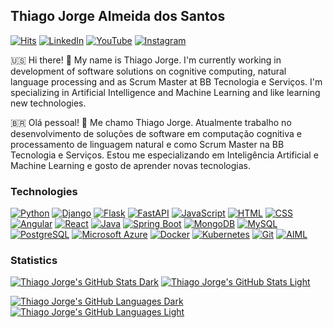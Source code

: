 ## Thiago Jorge Almeida dos Santos 

[![Hits](https://hits.seeyoufarm.com/api/count/incr/badge.svg?url=https%3A%2F%2Fgithub.com%2Ftjas&count_bg=%2379C83D&title_bg=%23555555&icon=&icon_color=%23E7E7E7&title=hits&edge_flat=true)](https://hits.seeyoufarm.com)
[![LinkedIn](https://img.shields.io/badge/-LinkedIn-blue?style=flat-square&logoColor=white&link=https://www.linkedin.com/in/thiago-tjas)](https://www.linkedin.com/in/thiago-tjas)
[![YouTube](https://img.shields.io/badge/-YouTube-FF0000?style=flat-square&logoColor=white&link=https://www.youtube.com/@thiago_tjas)](https://www.youtube.com/@thiago_tjas)
[![Instagram](https://img.shields.io/badge/-Instagram-E4405F?style=flat-square&logoColor=white&link=https://www.instagram.com/thiago.tjas/)](https://www.instagram.com/thiago.tjas/)

🇺🇸 Hi there! 👋 My name is Thiago Jorge. I'm currently working in development of software solutions on cognitive computing, natural language processing and as Scrum Master at BB Tecnologia e Serviços. I'm specializing in Artificial Intelligence and Machine Learning and like learning new technologies.

🇧🇷 Olá pessoal! 👋 Me chamo Thiago Jorge. Atualmente trabalho no desenvolvimento de soluções de software em computação cognitiva e processamento de linguagem natural e como Scrum Master na BB Tecnologia e Serviços. Estou me especializando em Inteligência Artificial e Machine Learning e gosto de aprender novas tecnologias.

### Technologies

<!-- [![Python](https://img.shields.io/badge/-Python&nbsp;&nbsp;★★★☆☆-3776AB?style=flat-square&logoColor=white)](https://www.python.org/)
[![Django](https://img.shields.io/badge/-Django&nbsp;&nbsp;★★★☆☆-darkgreen?style=flat-square&logoColor=white)](https://www.djangoproject.com/)
[![Flask](https://img.shields.io/badge/-Flask&nbsp;&nbsp;★★☆☆☆-black?style=flat-square&logoColor=white)](https://flask.palletsprojects.com/)
[![FastAPI](https://img.shields.io/badge/-FastAPI&nbsp;&nbsp;★☆☆☆☆-lightgreen?style=flat-square&logoColor=white)](https://fastapi.tiangolo.com/)
[![JavaScript](https://img.shields.io/badge/-JavaScript&nbsp;&nbsp;★★★☆☆-F7DF1E?style=flat-square&logoColor=white)](https://developer.mozilla.org/en-US/docs/Web/JavaScript)
[![HTML](https://img.shields.io/badge/-HTML&nbsp;&nbsp;★★☆☆☆-E34F26?style=flat-square&logoColor=white)](https://developer.mozilla.org/en-US/docs/Web/HTML)
[![CSS](https://img.shields.io/badge/-CSS&nbsp;&nbsp;★★☆☆☆-1572B6?style=flat-square&logoColor=white)](https://developer.mozilla.org/en-US/docs/Web/CSS)
[![Angular](https://img.shields.io/badge/-Angular&nbsp;&nbsp;★★☆☆☆-DD0031?style=flat-square&logoColor=white)](https://angular.io/)
[![React](https://img.shields.io/badge/-React&nbsp;&nbsp;★☆☆☆☆-20232A?style=flat-square&logoColor=white)](https://reactjs.org/)
[![Java](https://img.shields.io/badge/-Java&nbsp;&nbsp;★★☆☆☆-ED8B00?style=flat-square&logoColor=white)](https://www.oracle.com/java/)
[![Spring Boot](https://img.shields.io/badge/-Spring_Boot&nbsp;&nbsp;★☆☆☆☆-6DB33F?style=flat-square&logoColor=white)](https://spring.io/projects/spring-boot/)
[![MongoDB](https://img.shields.io/badge/-MongoDB&nbsp;&nbsp;★★★☆☆-4EA94B?style=flat-square&logoColor=white)](https://www.mongodb.com/)
[![MySQL](https://img.shields.io/badge/-MySQL&nbsp;&nbsp;★★★☆☆-00000F?style=flat-square&logoColor=white)](https://www.mysql.com/)
[![PostgreSQL](https://img.shields.io/badge/-PostgreSQL&nbsp;&nbsp;★☆☆☆☆-316192?style=flat-square&logoColor=white)](https://www.postgresql.org/)
[![Microsoft Azure](https://img.shields.io/badge/-Microsoft_Azure&nbsp;&nbsp;★★★☆☆-0089D6?style=flat-square&logoColor=white)](https://azure.microsoft.com/)
[![Docker](https://img.shields.io/badge/-Docker&nbsp;&nbsp;★★★☆☆-2496ED?style=flat-square&logoColor=white)](https://www.docker.com/)
[![Kubernetes](https://img.shields.io/badge/-Kubernetes&nbsp;&nbsp;★★★☆☆-326DE6?style=flat-square&logoColor=white)](https://kubernetes.io/)
[![Git](https://img.shields.io/badge/-Git&nbsp;&nbsp;★★★☆☆-E34F26?style=flat-square&logoColor=white)](https://git-scm.com/)
[![AIML](https://img.shields.io/badge/-AIML&nbsp;&nbsp;★★★☆☆-000000?style=flat-square&logoColor=white)](http://www.aiml.foundation/) -->

<!-- Yellow Scale
    5: #f2c846
    4: #f5d46f
    3: #f8e098
    2: #faecc1
    1: #fdf8ea -->

[![Python](https://img.shields.io/badge/-Python&nbsp;&nbsp;★★★★☆-f5d46f?style=flat-square&logoColor=white)](https://www.python.org/)
[![Django](https://img.shields.io/badge/-Django&nbsp;&nbsp;★★★★☆-f5d46f?style=flat-square&logoColor=white)](https://www.djangoproject.com/)
[![Flask](https://img.shields.io/badge/-Flask&nbsp;&nbsp;★★☆☆☆-faecc1?style=flat-square&logoColor=white)](https://flask.palletsprojects.com/)
[![FastAPI](https://img.shields.io/badge/-FastAPI&nbsp;&nbsp;★☆☆☆☆-fdf8ea?style=flat-square&logoColor=white)](https://fastapi.tiangolo.com/)
[![JavaScript](https://img.shields.io/badge/-JavaScript&nbsp;&nbsp;★★★☆☆-f8e098?style=flat-square&logoColor=white)](https://developer.mozilla.org/en-US/docs/Web/JavaScript)
[![HTML](https://img.shields.io/badge/-HTML&nbsp;&nbsp;★★★☆☆-f8e098?style=flat-square&logoColor=white)](https://developer.mozilla.org/en-US/docs/Web/HTML)
[![CSS](https://img.shields.io/badge/-CSS&nbsp;&nbsp;★★☆☆☆-faecc1?style=flat-square&logoColor=white)](https://developer.mozilla.org/en-US/docs/Web/CSS)
[![Angular](https://img.shields.io/badge/-Angular&nbsp;&nbsp;★★☆☆☆-faecc1?style=flat-square&logoColor=white)](https://angular.io/)
[![React](https://img.shields.io/badge/-React&nbsp;&nbsp;★☆☆☆☆-fdf8ea?style=flat-square&logoColor=white)](https://reactjs.org/)
[![Java](https://img.shields.io/badge/-Java&nbsp;&nbsp;★★★☆☆-f8e098?style=flat-square&logoColor=white)](https://www.oracle.com/java/)
[![Spring Boot](https://img.shields.io/badge/-Spring_Boot&nbsp;&nbsp;★★☆☆☆-faecc1?style=flat-square&logoColor=white)](https://spring.io/projects/spring-boot/)
[![MongoDB](https://img.shields.io/badge/-MongoDB&nbsp;&nbsp;★★★★☆-f5d46f?style=flat-square&logoColor=white)](https://www.mongodb.com/)
[![MySQL](https://img.shields.io/badge/-MySQL&nbsp;&nbsp;★★★☆☆-f8e098?style=flat-square&logoColor=white)](https://www.mysql.com/)
[![PostgreSQL](https://img.shields.io/badge/-PostgreSQL&nbsp;&nbsp;★☆☆☆☆-fdf8ea?style=flat-square&logoColor=white)](https://www.postgresql.org/)
[![Microsoft Azure](https://img.shields.io/badge/-Microsoft_Azure&nbsp;&nbsp;★★★☆☆-f8e098?style=flat-square&logoColor=white)](https://azure.microsoft.com/)
[![Docker](https://img.shields.io/badge/-Docker&nbsp;&nbsp;★★★★☆-f5d46f?style=flat-square&logoColor=white)](https://www.docker.com/)
[![Kubernetes](https://img.shields.io/badge/-Kubernetes&nbsp;&nbsp;★★★☆☆-f8e098?style=flat-square&logoColor=white)](https://kubernetes.io/)
[![Git](https://img.shields.io/badge/-Git&nbsp;&nbsp;★★★☆☆-f8e098?style=flat-square&logoColor=white)](https://git-scm.com/)
[![AIML](https://img.shields.io/badge/-AIML&nbsp;&nbsp;★★★★☆-f5d46f?style=flat-square&logoColor=white)](http://www.aiml.foundation/)

### Statistics

<!-- https://github.com/anuraghazra/github-readme-stats -->

[![Thiago Jorge's GitHub Stats Dark](https://github-readme-stats.vercel.app/api?username=tjas&show_icons=true&count_private=true&card_width=500&locale=en&theme=dark#gh-dark-mode-only)](https://github.com/tjas#gh-dark-mode-only)
[![Thiago Jorge's GitHub Stats Light](https://github-readme-stats.vercel.app/api?username=tjas&show_icons=true&count_private=true&card_width=500&locale=en&theme=default#gh-light-mode-only)](https://github.com/tjas#gh-light-mode-only)

[![Thiago Jorge's GitHub Languages Dark](https://github-readme-stats.vercel.app/api/top-langs/?username=tjas&layout=compact&count_private=true&show_icons=true&card_width=450&langs_count=6&locale=en&theme=dark#gh-dark-mode-only)](https://github.com/tjas#gh-dark-mode-only)
[![Thiago Jorge's GitHub Languages Light](https://github-readme-stats.vercel.app/api/top-langs/?username=tjas&layout=compact&count_private=true&show_icons=true&card_width=450&langs_count=6&locale=en&theme=default#gh-light-mode-only)](https://github.com/tjas#gh-light-mode-only)



<!--
**tjas/tjas** is a ✨ _special_ ✨ repository because its `README.md` (this file) appears on your GitHub profile.

Here are some ideas to get you started:

- 🔭 I’m currently working on ...
- 🌱 I’m currently learning ...
- 👯 I’m looking to collaborate on ...
- 🤔 I’m looking for help with ...
- 💬 Ask me about ...
- 📫 How to reach me: ...
- 😄 Pronouns: ...
- ⚡ Fun fact: ...
-->
